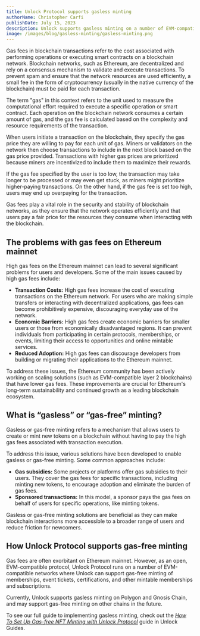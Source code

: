 ```yaml
---
title: Unlock Protocol supports gasless minting
authorName: Christopher Carfi
publishDate: July 15, 2023
description: Unlock supports gasless minting on a number of EVM-compatible networks.
image: /images/blog/gasless-minting/gasless-minting.png
---
```


Gas fees in blockchain transactions refer to the cost associated with performing operations or executing smart contracts on a blockchain network. Blockchain networks, such as Ethereum, are decentralized and rely on a consensus mechanism to validate and execute transactions. To prevent spam and ensure that the network resources are used efficiently, a small fee in the form of cryptocurrency (usually in the native currency of the blockchain) must be paid for each transaction.

The term "gas" in this context refers to the unit used to measure the computational effort required to execute a specific operation or smart contract. Each operation on the blockchain network consumes a certain amount of gas, and the gas fee is calculated based on the complexity and resource requirements of the transaction.

When users initiate a transaction on the blockchain, they specify the gas price they are willing to pay for each unit of gas. Miners or validators on the network then choose transactions to include in the next block based on the gas price provided. Transactions with higher gas prices are prioritized because miners are incentivized to include them to maximize their rewards.

If the gas fee specified by the user is too low, the transaction may take longer to be processed or may even get stuck, as miners might prioritize higher-paying transactions. On the other hand, if the gas fee is set too high, users may end up overpaying for the transaction.

Gas fees play a vital role in the security and stability of blockchain networks, as they ensure that the network operates efficiently and that users pay a fair price for the resources they consume when interacting with the blockchain.

## The problems with gas fees on Ethereum mainnet

High gas fees on the Ethereum mainnet can lead to several significant problems for users and developers. Some of the main issues caused by high gas fees include:

- **Transaction Costs:** High gas fees increase the cost of executing transactions on the Ethereum network. For users who are making simple transfers or interacting with decentralized applications, gas fees can become prohibitively expensive, discouraging everyday use of the network.
- **Economic Barriers:** High gas fees create economic barriers for smaller users or those from economically disadvantaged regions. It can prevent individuals from participating in certain protocols, memberships, or events, limiting their access to opportunities and online mintable services.
- **Reduced Adoption:** High gas fees can discourage developers from building or migrating their applications to the Ethereum mainnet.

To address these issues, the Ethereum community has been actively working on scaling solutions (such as EVM-compatible layer 2 blockchains) that have lower gas fees. These improvements are crucial for Ethereum's long-term sustainability and continued growth as a leading blockchain ecosystem.

## What is “gasless” or “gas-free” minting?

Gasless or gas-free minting refers to a mechanism that allows users to create or mint new tokens on a blockchain without having to pay the high gas fees associated with transaction execution.

To address this issue, various solutions have been developed to enable gasless or gas-free minting. Some common approaches include:

- **Gas subsidies:** Some projects or platforms offer gas subsidies to their users. They cover the gas fees for specific transactions, including minting new tokens, to encourage adoption and eliminate the burden of gas fees.
- **Sponsored transactions:** In this model, a sponsor pays the gas fees on behalf of users for specific operations, like minting tokens.

Gasless or gas-free minting solutions are beneficial as they can make blockchain interactions more accessible to a broader range of users and reduce friction for newcomers.

## How Unlock Protocol supports gas-free minting

Gas fees are often exorbitant on Ethereum mainnet. However, as an open, EVM-compatible protocol, Unlock Protocol runs on a number of EVM-compatible networks where Unlock can support gas-free minting of memberships, event tickets, certifications, and other mintable memberships and subscriptions.

Currently, Unlock supports gasless minting on Polygon and Gnosis Chain, and may support gas-free minting on other chains in the future. 

To see our full guide to implementing gasless minting, check out the [*How To Set Up Gas-free NFT Minting with Unlock Protocol*](https://unlock-protocol.com/guides/gas-free-nft-minting/) guide in Unlock Guides.
